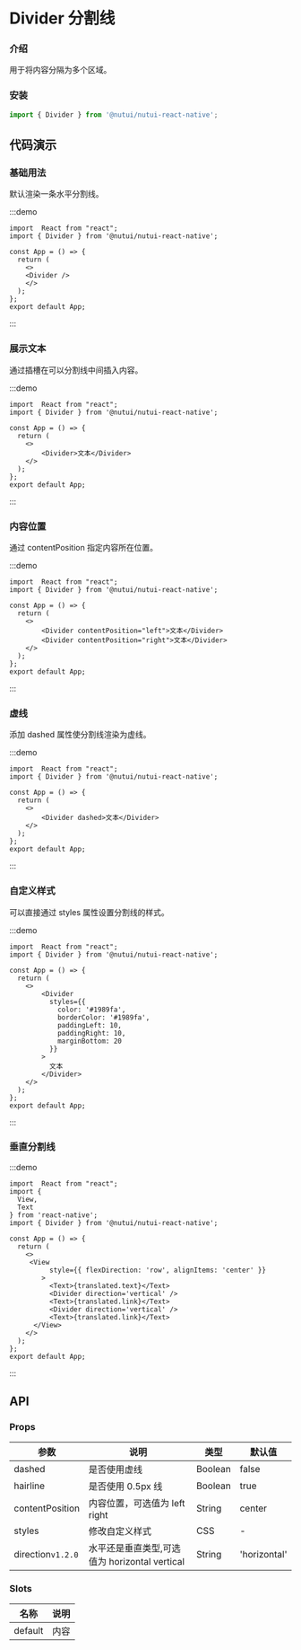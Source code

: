 # Divider 分割线

### 介绍

用于将内容分隔为多个区域。

### 安装

```js
import { Divider } from '@nutui/nutui-react-native';
```

## 代码演示

### 基础用法

默认渲染一条水平分割线。

:::demo

```SnackPlayer name=Divider&dependencies=@nutui/nutui-react-native
import  React from "react";
import { Divider } from '@nutui/nutui-react-native';

const App = () => {
  return (
    <>
    <Divider />
    </>
  );
};
export default App;
```
:::


### 展示文本

通过插槽在可以分割线中间插入内容。

:::demo

```SnackPlayer name=Divider&dependencies=@nutui/nutui-react-native
import  React from "react";
import { Divider } from '@nutui/nutui-react-native';

const App = () => {
  return (
    <>
        <Divider>文本</Divider>
    </>
  );
};
export default App;
```
:::


### 内容位置

通过 contentPosition 指定内容所在位置。

:::demo

```SnackPlayer name=Divider&dependencies=@nutui/nutui-react-native
import  React from "react";
import { Divider } from '@nutui/nutui-react-native';

const App = () => {
  return (
    <>
        <Divider contentPosition="left">文本</Divider>
        <Divider contentPosition="right">文本</Divider>
    </>
  );
};
export default App;
```
:::


### 虚线

添加 dashed 属性使分割线渲染为虚线。

:::demo

```SnackPlayer name=Divider&dependencies=@nutui/nutui-react-native
import  React from "react";
import { Divider } from '@nutui/nutui-react-native';

const App = () => {
  return (
    <>
        <Divider dashed>文本</Divider>
    </>
  );
};
export default App;
```
:::


### 自定义样式

可以直接通过 styles 属性设置分割线的样式。

:::demo

```SnackPlayer name=Divider&dependencies=@nutui/nutui-react-native
import  React from "react";
import { Divider } from '@nutui/nutui-react-native';

const App = () => {
  return (
    <>
        <Divider 
          styles={{ 
            color: '#1989fa', 
            borderColor: '#1989fa',
            paddingLeft: 10,
            paddingRight: 10,
            marginBottom: 20
          }}
        >
          文本
        </Divider>
    </>
  );
};
export default App;
```
:::

### 垂直分割线

:::demo

```SnackPlayer name=Divider&dependencies=@nutui/nutui-react-native
import  React from "react";
import {
  View,
  Text
} from 'react-native';
import { Divider } from '@nutui/nutui-react-native';

const App = () => {
  return (
    <>
     <View
          style={{ flexDirection: 'row', alignItems: 'center' }}
        >
          <Text>{translated.text}</Text>
          <Divider direction='vertical' />
          <Text>{translated.link}</Text>
          <Divider direction='vertical' />
          <Text>{translated.link}</Text>
      </View>
    </>
  );
};
export default App;
```
:::


## API

### Props

| 参数              | 说明                          | 类型    | 默认值 |
|-----------------| ----------------------------- | ------- | ------ |
| dashed          | 是否使用虚线                  | Boolean | false  |
| hairline        | 是否使用 0.5px 线             | Boolean | true   |
| contentPosition | 内容位置，可选值为 left right | String  | center |
| styles          | 修改自定义样式                | CSS     | -      |
| direction`v1.2.0`   | 水平还是垂直类型,可选值为 horizontal vertical               | String     | 'horizontal'      |

### Slots

| 名称    | 说明 |
| ------- | ---- |
| default | 内容 |

